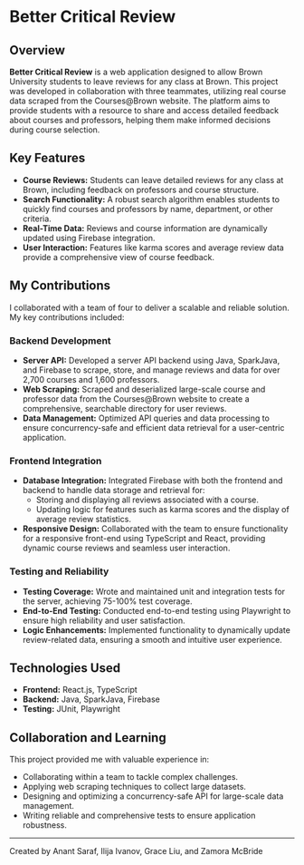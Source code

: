 # Better Critical Review

## Overview

**Better Critical Review** is a web application designed to allow Brown University students to leave reviews for any class at Brown. This project was developed in collaboration with three teammates, utilizing real course data scraped from the Courses@Brown website. The platform aims to provide students with a resource to share and access detailed feedback about courses and professors, helping them make informed decisions during course selection.

## Key Features
- **Course Reviews:** Students can leave detailed reviews for any class at Brown, including feedback on professors and course structure.
- **Search Functionality:** A robust search algorithm enables students to quickly find courses and professors by name, department, or other criteria.
- **Real-Time Data:** Reviews and course information are dynamically updated using Firebase integration.
- **User Interaction:** Features like karma scores and average review data provide a comprehensive view of course feedback.

## My Contributions
I collaborated with a team of four to deliver a scalable and reliable solution. My key contributions included:

### Backend Development
- **Server API:** Developed a server API backend using Java, SparkJava, and Firebase to scrape, store, and manage reviews and data for over 2,700 courses and 1,600 professors.
- **Web Scraping:** Scraped and deserialized large-scale course and professor data from the Courses@Brown website to create a comprehensive, searchable directory for user reviews.
- **Data Management:** Optimized API queries and data processing to ensure concurrency-safe and efficient data retrieval for a user-centric application.

### Frontend Integration
- **Database Integration:** Integrated Firebase with both the frontend and backend to handle data storage and retrieval for:
  - Storing and displaying all reviews associated with a course.
  - Updating logic for features such as karma scores and the display of average review statistics.
- **Responsive Design:** Collaborated with the team to ensure functionality for a responsive front-end using TypeScript and React, providing dynamic course reviews and seamless user interaction.

### Testing and Reliability
- **Testing Coverage:** Wrote and maintained unit and integration tests for the server, achieving 75-100% test coverage.
- **End-to-End Testing:** Conducted end-to-end testing using Playwright to ensure high reliability and user satisfaction.
- **Logic Enhancements:** Implemented functionality to dynamically update review-related data, ensuring a smooth and intuitive user experience.

## Technologies Used
- **Frontend:** React.js, TypeScript
- **Backend:** Java, SparkJava, Firebase
- **Testing:** JUnit, Playwright

## Collaboration and Learning
This project provided me with valuable experience in:
- Collaborating within a team to tackle complex challenges.
- Applying web scraping techniques to collect large datasets.
- Designing and optimizing a concurrency-safe API for large-scale data management.
- Writing reliable and comprehensive tests to ensure application robustness.

---

Created by Anant Saraf, Ilija Ivanov, Grace Liu, and Zamora McBride
